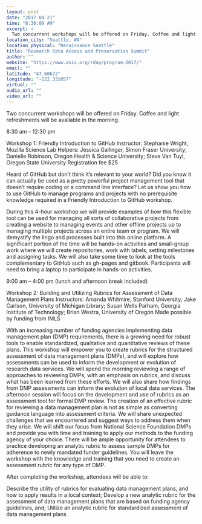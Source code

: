 ```yaml
---
layout: post
date: "2017-04-21"
time: "8:30:00 AM"
excerpt: >
  Two concurrent workshops will be offered on Friday. Coffee and light refreshments will be available in the morning...
location_city: "Seattle, WA"
location_physical: "Renaissance Seattle"
title: "Research Data Access and Preservation Summit"
author: ""
website: "https://www.asis.org/rdap/program-2017/"
email: ""
latitude: "47.60672"
longitude: "-122.331057"
virtual: ""
audio_url: ""
video_url: ""
---
```


Two concurrent workshops will be offered on Friday. Coffee and light refreshments will be available in the morning.

8:30 am – 12:30 pm

Workshop 1: Friendly Introduction to GitHub
Instructor: Stephanie Wright, Mozilla Science Lab
Helpers: Jessica Gallinger, Simon Fraser University; Danielle Robinson, Oregon Health & Science University; Steve Van Tuyl, Oregon State University
Registration fee $25

Heard of GitHub but don’t think it’s relevant to your world? Did you know it can actually be used as a pretty powerful project management tool that doesn’t require coding or a command line interface? Let us show you how to use GitHub to manage programs and projects with no prerequisite knowledge required in a Friendly Introduction to GitHub workshop.

During this 4-hour workshop we will provide examples of how this flexible tool can be used for managing all sorts of collaborative projects from creating a website to managing events and other offline projects up to managing multiple projects across an entire team or program. We will demystify the lingo and processes built into this online platform. A significant portion of the time will be hands-on activities and small-group work where we will create repositories, work with labels, setting milestones and assigning tasks. We will also take some time to look at the tools complementary to GitHub such as gh-pages and gitbook. Participants will need to bring a laptop to participate in hands-on activities.

9:00 am – 4:00 pm (lunch and afternoon break included)

Workshop 2: Building and Utilizing Rubrics for Assessment of Data Management Plans
Instructors: Amanda Whitmire, Stanford University; Jake Carlson, University of Michigan Library; Susan Wells Parham, Georgia Institute of Technology; Brian Westra, University of Oregon
Made possible by funding from IMLS

With an increasing number of funding agencies implementing data management plan (DMP) requirements, there is a growing need for robust tools to enable standardized, qualitative and quantitative reviews of these plans. This workshop will empower you to create rubrics for the structured assessment of data management plans (DMPs), and will explore how assessments can be used to inform the development or evolution of research data services. We will spend the morning reviewing a range of approaches to reviewing DMPs, with an emphasis on rubrics, and discuss what has been learned from these efforts. We will also share how findings from DMP assessments can inform the evolution of local data services. The afternoon session will focus on the development and use of rubrics as an assessment tool for formal DMP review. The creation of an effective rubric for reviewing a data management plan is not as simple as converting guidance language into assessment criteria. We will share unexpected challenges that we encountered and suggest ways to address them when they arise. We will shift our focus from National Science Foundation DMPs and provide you with time and training to apply our methods to the funding agency of your choice. There will be ample opportunity for attendees to practice developing an analytic rubric to assess sample DMPs for adherence to newly mandated funder guidelines. You will leave the workshop with the knowledge and training that you need to create an assessment rubric for any type of DMP.

After completing the workshop, attendees will be able to:

Describe the utility of rubrics for evaluating data management plans, and how to apply results in a local context;
Develop a new analytic rubric for the assessment of data management plans that are based on funding agency guidelines, and;
Utilize an analytic rubric for standardized assessment of data management plans

